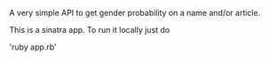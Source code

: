 A very simple API to get gender probability on a name and/or article. 


This is a sinatra app. To run it locally just do

'ruby app.rb'
